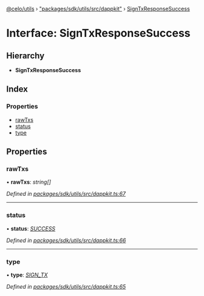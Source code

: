 [@celo/utils](../README.md) › ["packages/sdk/utils/src/dappkit"](../modules/_packages_sdk_utils_src_dappkit_.md) › [SignTxResponseSuccess](_packages_sdk_utils_src_dappkit_.signtxresponsesuccess.md)

# Interface: SignTxResponseSuccess

## Hierarchy

* **SignTxResponseSuccess**

## Index

### Properties

* [rawTxs](_packages_sdk_utils_src_dappkit_.signtxresponsesuccess.md#rawtxs)
* [status](_packages_sdk_utils_src_dappkit_.signtxresponsesuccess.md#status)
* [type](_packages_sdk_utils_src_dappkit_.signtxresponsesuccess.md#type)

## Properties

###  rawTxs

• **rawTxs**: *string[]*

*Defined in [packages/sdk/utils/src/dappkit.ts:67](https://github.com/celo-org/celo-monorepo/blob/master/packages/sdk/utils/src/dappkit.ts#L67)*

___

###  status

• **status**: *[SUCCESS](../enums/_packages_sdk_utils_src_dappkit_.dappkitresponsestatus.md#success)*

*Defined in [packages/sdk/utils/src/dappkit.ts:66](https://github.com/celo-org/celo-monorepo/blob/master/packages/sdk/utils/src/dappkit.ts#L66)*

___

###  type

• **type**: *[SIGN_TX](../enums/_packages_sdk_utils_src_dappkit_.dappkitrequesttypes.md#sign_tx)*

*Defined in [packages/sdk/utils/src/dappkit.ts:65](https://github.com/celo-org/celo-monorepo/blob/master/packages/sdk/utils/src/dappkit.ts#L65)*
